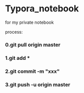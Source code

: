 # Typora_notebook
for my private notebook


process:

### 0.git pull origin master

### 1.git add *

### 2.git commit -m "xxx"

### 3.git push -u origin master


